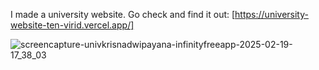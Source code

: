 I made a university website. Go check and find it out: [https://university-website-ten-virid.vercel.app/]

![screencapture-univkrisnadwipayana-infinityfreeapp-2025-02-19-17_38_03](https://github.com/user-attachments/assets/f0d5f586-b8f1-4690-ab6c-69273d5d98d3)
